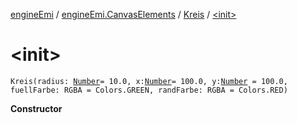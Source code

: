 [engineEmi](../../index.md) / [engineEmi.CanvasElements](../index.md) / [Kreis](index.md) / [&lt;init&gt;](./-init-.md)

# &lt;init&gt;

`Kreis(radius: `[`Number`](https://kotlinlang.org/api/latest/jvm/stdlib/kotlin/-number/index.html)` = 10.0, x: `[`Number`](https://kotlinlang.org/api/latest/jvm/stdlib/kotlin/-number/index.html)` = 100.0, y: `[`Number`](https://kotlinlang.org/api/latest/jvm/stdlib/kotlin/-number/index.html)` = 100.0, fuellFarbe: RGBA = Colors.GREEN, randFarbe: RGBA = Colors.RED)`

**Constructor**

